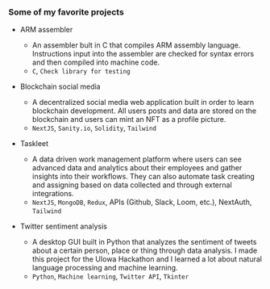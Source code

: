 ### Some of my favorite projects

- ARM assembler

  - An assembler bult in C that compiles ARM assembly language. Instructions input into the assembler are checked for syntax errors and then compiled into machine code.
  - `C`, `Check library for testing`

- Blockchain social media

  - A decentralized social media web application built in order to learn blockchain development. All users posts
  and data are stored on the blockchain and users can mint an NFT as a profile picture.
  - `NextJS`, `Sanity.io`, `Solidity`, `Tailwind`

- Taskleet

  - A data driven work management platform where users can see advanced data and analytics about their
  employees and gather insights into their workflows. They can also automate task creating and assigning based
  on data collected and through external integrations.
  - `NextJS`, `MongoDB`, `Redux`, APIs (Github, Slack, Loom, etc.), NextAuth, `Tailwind`

- Twitter sentiment analysis

  - A desktop GUI built in Python that analyzes the sentiment of tweets about a certain person, place or thing
  through data analysis. I made this project for the UIowa Hackathon and I learned a lot about natural
  language processing and machine learning.
  - `Python`, `Machine learning`, `Twitter API`, `Tkinter`
